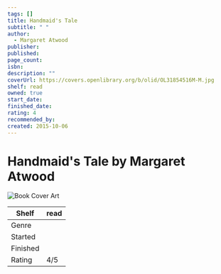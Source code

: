 ```yaml
---
tags: []
title: Handmaid's Tale
subtitle: " "
author:
  - Margaret Atwood
publisher: 
published: 
page_count: 
isbn: 
description: ""
coverUrl: https://covers.openlibrary.org/b/olid/OL31854516M-M.jpg
shelf: read
owned: true
start_date: 
finished_date: 
rating: 4
recommended_by: 
created: 2015-10-06
---
```


# Handmaid's Tale by Margaret Atwood

![Book Cover Art](https://covers.openlibrary.org/b/olid/OL31854516M-M.jpg)

| Shelf | read |
| --- | --- |
| Genre |  |
| Started |  |
| Finished |  |
| Rating | 4/5 |

